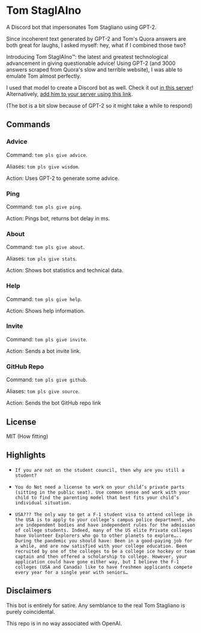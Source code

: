 # Tom StaglAIno

A Discord bot that impersonates Tom Stagliano using GPT-2.

Since incoherent text generated by GPT-2 and Tom's Quora answers are both great for laughs, I asked myself: hey, what if I combined those two?

Introducing Tom StaglAIno™: the latest and greatest technological advancement in giving questionable advice! Using GPT-2 (and 3000 answers scraped from Quora's slow and terrible website), I was able to emulate Tom almost perfectly.

I used that model to create a Discord bot as well. Check it out [in this server](https://discord.gg/X2y2qrT)! Alternatively, [add him to your server using this link](https://discord.com/api/oauth2/authorize?client_id=729060467959660554&permissions=2048&scope=bot).

(The bot is a bit slow because of GPT-2 so it might take a while to respond)

## Commands

### Advice

Command: `tom pls give advice`.

Aliases: `tom pls give wisdom`.

Action: Uses GPT-2 to generate some advice.

### Ping

Command: `tom pls give ping`.

Action: Pings bot, returns bot delay in ms.

### About

Command: `tom pls give about`.

Aliases: `tom pls give stats`.

Action: Shows bot statistics and technical data.

### Help

Command: `tom pls give help`.

Action: Shows help information.

### Invite

Command: `tom pls give invite`.

Action: Sends a bot invite link.

### GitHub Repo

Command: `tom pls give github`.

Aliases: `tom pls give source`.

Action: Sends the bot GitHub repo link

## License

MIT (How fitting)

## Highlights

- `If you are not on the student council, then why are you still a student?`

- `You do Not need a license to work on your child’s private parts (sitting in the public seat). Use common sense and work with your child to find the parenting model that best fits your child’s individual situation.`

- `USA??? The only way to get a F-1 student visa to attend college in the USA is to apply to your college’s campus police department, who are independent bodies and have independent rules for the admission of college students. Indeed, many of the US elite Private colleges have Volunteer Explorers who go to other planets to explore….. During the pandemic you should have: Been in a good-paying job for a while, and are now satisfied with your college education. Been recruited by one of the colleges to be a college ice hockey or team captain and then offered a scholarship to college. However, your application could have gone either way, but I believe the F-1 colleges (USA and Canada) like to have freshmen applicants compete every year for a single year with seniors…`

## Disclaimers

This bot is entirely for satire. Any semblance to the real Tom Stagliano is purely coincidental.

This repo is in no way associated with OpenAI.
